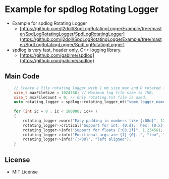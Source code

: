 # Example for spdlog Rotating Logger

- Example for spdlog Rotating Logger 
	- [https://github.com/j2doll/SpdLogRotatingLoggerExample/tree/master/SpdLogRotatingLogger/SpdLogRotatingLogger](https://github.com/j2doll/SpdLogRotatingLoggerExample/tree/master/SpdLogRotatingLogger/SpdLogRotatingLogger)
- spdlog is very fast, header only, C++ logging library.
	- [https://github.com/gabime/spdlog](https://github.com/gabime/spdlog)

## Main Code
 
```cpp
 	// Create a file rotating logger with 1 mb size max and O rotated files
	size_t maxFileSize = 1024768; // Maximum log file size is 1MB.
	size_t msxFileCount = 0; // Only rotating.txt file is used.
	auto rotating_logger = spdlog::rotating_logger_mt("some_logger_name", "rotating.txt", maxFileSize, msxFileCount);
    
	for (int ic = 0 ; ic < 100000; ic++ ) 
	{
		rotating_logger->warn("Easy padding in numbers like {:08d}", 12);
		rotating_logger->critical("Support for int: {0:d};  hex: {0:x};  oct: {0:o}; bin: {0:b}", 42);
		rotating_logger->info("Support for floats {:03.2f}", 1.23456);
		rotating_logger->info("Positional args are {1} {0}..", "too", "supported");
		rotating_logger->info("{:<30}", "left aligned");
	}
```

## License
- MIT License
